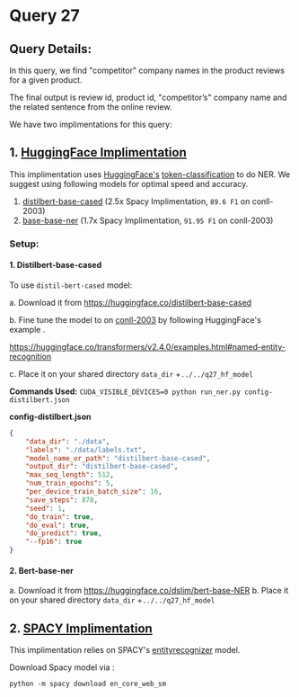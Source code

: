 # Query 27

## Query  Details:
In this query, we find "competitor" company names in the product reviews for a given product.

The final output is review id, product id, "competitor’s" company name and the related sentence from the online review. 


We have two implimentations for this query: 

## 1. [HuggingFace Implimentation](tpcx_bb_query_hf_27.py) 


This implimentation uses [HuggingFace's](https://huggingface.co/) [token-classification](https://github.com/huggingface/transformers/tree/master/examples/token-classification) to do NER. We suggest using following models for optimal speed and accuracy. 



1. [distilbert-base-cased](https://huggingface.co/distilbert-base-cased) (2.5x Spacy Implimentation, `89.6 F1` on conll-2003)
2. [base-base-ner](https://huggingface.co/dslim/bert-base-NER) (1.7x Spacy Implimentation, `91.95 F1` on conll-2003)

### Setup:
#### 1. Distilbert-base-cased

To use `distil-bert-cased` model:

a.  Download it from  https://huggingface.co/distilbert-base-cased 

b. Fine tune the model to on [conll-2003](https://www.clips.uantwerpen.be/conll2003/ner/) by following HuggingFace's example .

https://huggingface.co/transformers/v2.4.0/examples.html#named-entity-recognition 

c. Place it on your shared directory `data_dir` +`../../q27_hf_model`

**Commands Used:**
```CUDA_VISIBLE_DEVICES=0 python run_ner.py config-distilbert.json```

**config-distilbert.json**
```json
{
    "data_dir": "./data",
    "labels": "./data/labels.txt",
    "model_name_or_path": "distilbert-base-cased",
    "output_dir": "distilbert-base-cased",
    "max_seq_length": 512,
    "num_train_epochs": 5,
    "per_device_train_batch_size": 16,
    "save_steps": 878,
    "seed": 1,
    "do_train": true,
    "do_eval": true,
    "do_predict": true,
    "--fp16": true
}
```

#### 2. Bert-base-ner

a. Download it from https://huggingface.co/dslim/bert-base-NER
b. Place it on your shared directory `data_dir` +`../../q27_hf_model`





## 2. [SPACY Implimentation](tpcx_bb_query_27.py)



This implimentation relies on SPACY's [entityrecognizer](https://spacy.io/api/entityrecognizer ) model. 

Download Spacy model via :
```
python -m spacy download en_core_web_sm
```


